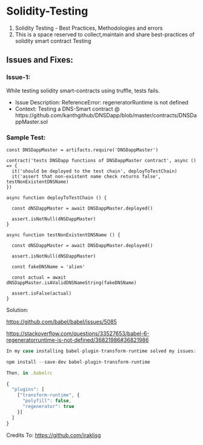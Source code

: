 # Solidity-Testing
<ol>
  <li>
Solidity Testing - Best Practices, Methodologies and errors
  </li>
  <li>
This is a space reserved to collect,maintain and share best-practices of solidity smart contract Testing
  </li>
  </ol>



## Issues and Fixes:

### Issue-1:

While testing solidity smart-contracts using truffle, tests fails.
<ul>
<li>  
Issue Description: ReferenceError: regeneratorRuntime is not defined
  </li>
  <li>
Context: Testing a DNS-Smart contract @  https://github.com/kanthgithub/DNSDapp/blob/master/contracts/DNSDappMaster.sol
  </li>
 </ul>
 
### Sample Test:
```solidity
const DNSDappMaster = artifacts.require('DNSDappMaster')

contract('tests DNSDapp functions of DNSDappMaster contract', async () => {
  it('should be deployed to the test chain', deployToTestChain)
  it('assert that non-existent name check returns false', testNonExistentDNSName)
})

async function deployToTestChain () {

  const dNSDappMaster = await DNSDappMaster.deployed()

  assert.isNotNull(dNSDappMaster)
}

async function testNonExistentDNSName () {

  const dNSDappMaster = await DNSDappMaster.deployed()

  assert.isNotNull(dNSDappMaster)

  const fakeDNSName = 'alien'

  const actual = await dNSDappMaster.isAValidDNSNameString(fakeDNSName)

  assert.isFalse(actual)
}
```

Solution:

https://github.com/babel/babel/issues/5085

https://stackoverflow.com/questions/33527653/babel-6-regeneratorruntime-is-not-defined/36821986#36821986

```js
In my case installing babel-plugin-transform-runtime solved my issues:

npm install --save-dev babel-plugin-transform-runtime

Then, in .babelrc

{
  "plugins": [
    ["transform-runtime", {
      "polyfill": false,
      "regenerator": true
    }]
  ]
}
```

Credits To: https://github.com/iraklisg


